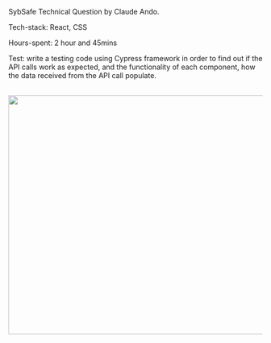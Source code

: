 SybSafe Technical Question by Claude Ando.

Tech-stack: React, CSS <br>

Hours-spent: 2 hour and 45mins <br>

Test: write a testing code using Cypress framework in order to find out if the API calls work as expected, and the functionality of each component, how the data received from the API call populate.

<br />

<img src="https://user-images.githubusercontent.com/99684732/188639677-5b1b4521-ef49-47b2-a718-8b97f98c9a1a.gif" width="800" height="475" />
